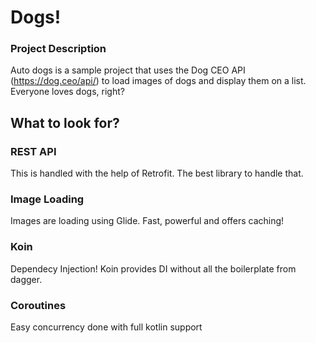 # Dogs!

### Project Description
Auto dogs is a sample project that uses the Dog CEO API (https://dog.ceo/api/) to load images of dogs and display them on a list. Everyone loves dogs, right?

## What to  look for?

### REST API
This is handled with the help of Retrofit. The best library to handle that.

### Image Loading
Images are loading using Glide. Fast, powerful and offers caching!

### Koin
Dependecy Injection! Koin provides DI without all the boilerplate from dagger.

### Coroutines
Easy concurrency done with full kotlin support
